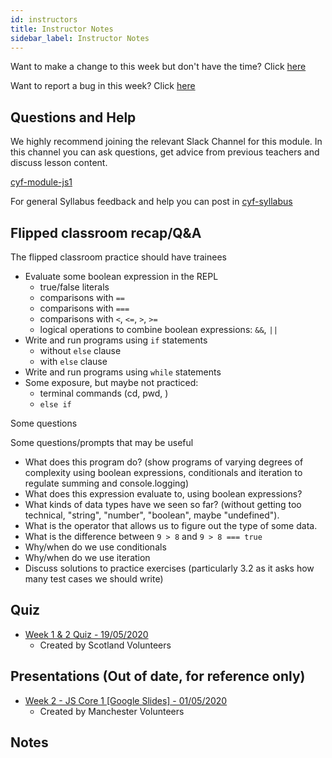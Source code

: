 ```yaml
---
id: instructors
title: Instructor Notes
sidebar_label: Instructor Notes
---
```


Want to make a change to this week but don't have the time? Click [here](https://github.com/CodeYourFuture/syllabus/issues/new?assignees=&labels=enhancement&template=change-request.md&title=)

Want to report a bug in this week? Click [here](https://github.com/CodeYourFuture/syllabus/issues/new?assignees=&labels=bug&template=bug-report.md&title=)

## Questions and Help

We highly recommend joining the relevant Slack Channel for this module. In this channel you can ask questions, get advice from previous teachers and discuss lesson content.

[cyf-module-js1](https://codeyourfuture.slack.com/archives/C7RBFFKUK)

For general Syllabus feedback and help you can post in [cyf-syllabus](https://codeyourfuture.slack.com/archives/C012UUW69S8)

## Flipped classroom recap/Q&A

The flipped classroom practice should have trainees

- Evaluate some boolean expression in the REPL
  - true/false literals
  - comparisons with `==`
  - comparisons with `===`
  - comparisons with `<`, `<=`, `>`, `>=`
  - logical operations to combine boolean expressions: `&&`, `||`
- Write and run programs using `if` statements
  - without `else` clause
  - with `else` clause
- Write and run programs using `while` statements
- Some exposure, but maybe not practiced:
  - terminal commands (cd, pwd, )
  - `else if`

Some questions

Some questions/prompts that may be useful

- What does this program do? (show programs of varying degrees of complexity using boolean expressions, conditionals and iteration to regulate summing and console.logging)
- What does this expression evaluate to, using boolean expressions?
- What kinds of data types have we seen so far? (without getting too technical, "string", "number", "boolean", maybe "undefined").
- What is the operator that allows us to figure out the type of some data.
- What is the difference between `9 > 8` and `9 > 8 === true`
- Why/when do we use conditionals
- Why/when do we use iteration
- Discuss solutions to practice exercises (particularly 3.2 as it asks how many test cases we should write)

## Quiz

- [Week 1 & 2 Quiz - 19/05/2020](https://drive.google.com/open?id=1c-aVAg4SilVvEJfT8FVlbRBZFdXb2FXAEF3yXtOBX-k)
  - Created by Scotland Volunteers

## Presentations (Out of date, for reference only)

- [Week 2 - JS Core 1 [Google Slides] - 01/05/2020](https://drive.google.com/open?id=1rVqH5A01wNlb674u5qEf57Ppe_ldTk5Ni4IuVP8LOzY)
  - Created by Manchester Volunteers

## Notes
